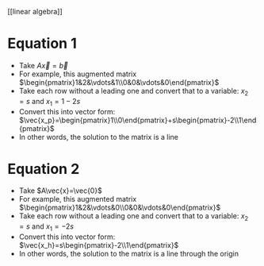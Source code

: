 [[linear algebra]]
# Equation 1
- Take $A\vec{x}=\vec{b}$
- For example, this augmented matrix $\begin{pmatrix}1&2&\vdots&1\\0&0&\vdots&0\end{pmatrix}$
- Take each row without a leading one and convert that to a variable: $x_2=s$ and $x_1=1-2s$
- Convert this into vector form: $\vec{x_p}=\begin{pmatrix}1\\0\end{pmatrix}+s\begin{pmatrix}-2\\1\end{pmatrix}$
- In other words, the solution to the matrix is a line

# Equation 2
- Take $A\vec{x}=\vec{0}$
- For example, this augmented matrix $\begin{pmatrix}1&2&\vdots&0\\0&0&\vdots&0\end{pmatrix}$
- Take each row without a leading one and convert that to a variable: $x_2=s$ and $x_1=-2s$
- Convert this into vector form: $\vec{x_h}=s\begin{pmatrix}-2\\1\end{pmatrix}$
- In other words, the solution to the matrix is a line through the origin